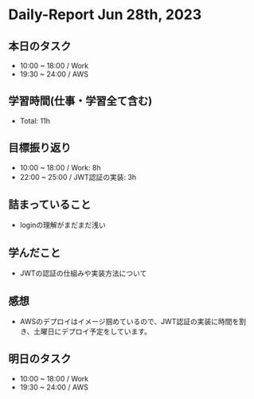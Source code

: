 # Daily-Report Jun 28th, 2023

## 本日のタスク
- 10:00 ~ 18:00 / Work
- 19:30 ~ 24:00 / AWS

## 学習時間(仕事・学習全て含む)
- Total: 11h

## 目標振り返り
- 10:00 ~ 18:00 / Work: 8h
- 22:00 ~ 25:00 / JWT認証の実装: 3h

## 詰まっていること
- loginの理解がまだまだ浅い
## 学んだこと
- JWTの認証の仕組みや実装方法について

## 感想
- AWSのデプロイはイメージ掴めているので、JWT認証の実装に時間を割き、土曜日にデプロイ予定をしています。

## 明日のタスク
- 10:00 ~ 18:00 / Work
- 19:30 ~ 24:00 / AWS